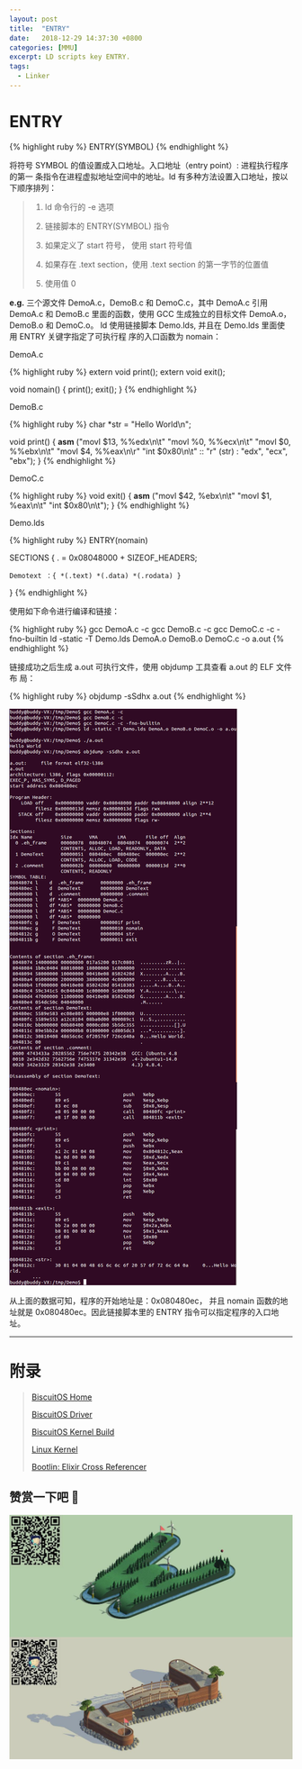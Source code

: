 ```yaml
---
layout: post
title:  "ENTRY"
date:   2018-12-29 14:37:30 +0800
categories: [MMU]
excerpt: LD scripts key ENTRY.
tags:
  - Linker
---
```


# ENTRY

{% highlight ruby %}
ENTRY(SYMBOL)
{% endhighlight %}

将符号 SYMBOL 的值设置成入口地址。入口地址（entry point）:  进程执行程序的第一
条指令在进程虚拟地址空间中的地址。ld 有多种方法设置入口地址，按以下顺序排列：

> 1. ld 命令行的 -e 选项
>
> 2. 链接脚本的  ENTRY(SYMBOL) 指令
>
> 3. 如果定义了 start 符号， 使用 start 符号值
>
> 4. 如果存在 .text section，使用 .text section 的第一字节的位置值
>
> 5. 使用值 0

**e.g.** 三个源文件 DemoA.c，DemoB.c 和 DemoC.c，其中 DemoA.c 引用 DemoA.c 和 
DemoB.c 里面的函数，使用 GCC 生成独立的目标文件 DemoA.o，DemoB.o 和 DemoC.o。 
ld 使用链接脚本 Demo.lds, 并且在 Demo.lds 里面使用 ENTRY 关键字指定了可执行程
序的入口函数为 nomain：

DemoA.c

{% highlight ruby %}
extern void print();
extern void exit();

void nomain()
{
    print();
    exit();
}
{% endhighlight %}

DemoB.c

{% highlight ruby %}
char *str = "Hello World\n";

void print()
{
    __asm__ ("movl $13, %%edx\n\t"
             "movl %0, %%ecx\n\t"
             "movl $0, %%ebx\n\t"
             "movl $4, %%eax\n\r"
             "int $0x80\n\t"
             :: "r" (str) : "edx", "ecx", "ebx");
}
{% endhighlight %}

DemoC.c

{% highlight ruby %}
void exit()
{
    __asm__ ("movl $42, %ebx\n\t"
             "movl $1, %eax\n\t"
             "int $0x80\n\t");
}
{% endhighlight %}

Demo.lds

{% highlight ruby %}
ENTRY(nomain)

SECTIONS
{
    . = 0x08048000 + SIZEOF_HEADERS;

    Demotext ：{ *(.text) *(.data) *(.rodata) }
}
{% endhighlight %}

使用如下命令进行编译和链接：

{% highlight ruby %}
gcc DemoA.c -c
gcc DemoB.c -c
gcc DemoC.c -c -fno-builtin
ld -static -T Demo.lds DemoA.o DemoB.o DemoC.c -o a.out
{% endhighlight %}

链接成功之后生成 a.out 可执行文件，使用 objdump 工具查看 a.out 的 ELF 文件布
局：

{% highlight ruby %}
objdump -sSdhx a.out
{% endhighlight %}

![LD](/assets/PDB/BiscuitOS/kernel/MMU000488.png)

从上面的数据可知，程序的开始地址是：0x080480ec， 并且 nomain 函数的地址就是 
0x080480ec。因此链接脚本里的 ENTRY 指令可以指定程序的入口地址。

-----------------------------------------------

# <span id="附录">附录</span>

> [BiscuitOS Home](https://biscuitos.github.io/)
>
> [BiscuitOS Driver](/blog/BiscuitOS_Catalogue/)
>
> [BiscuitOS Kernel Build](/blog/Kernel_Build/)
>
> [Linux Kernel](https://www.kernel.org/)
>
> [Bootlin: Elixir Cross Referencer](https://elixir.bootlin.com/linux/latest/source)

## 赞赏一下吧 🙂

![MMU](/assets/PDB/BiscuitOS/kernel/HAB000036.jpg)
